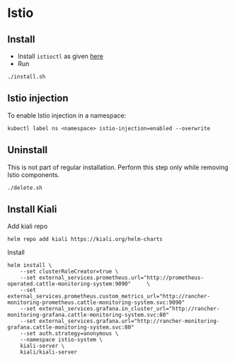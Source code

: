 # Istio

## Install
* Install `istioctl` as given [here](https://istio.io/latest/docs/setup/getting-started/#download)
* Run
```
./install.sh
```

## Istio injection
To enable Istio injection in a namespace:
```
kubectl label ns <namespace> istio-injection=enabled --overwrite
```

## Uninstall
This is not part of regular installation. Perform this step only while removing Istio components.
```
./delete.sh
```

## Install Kiali 
Add kiali repo
```
helm repo add kiali https://kiali.org/helm-charts
```
Install
```
helm install \
    --set clusterRoleCreator=true \
    --set external_services.prometheus.url="http://prometheus-operated.cattle-monitoring-system:9090"     \
    --set external_services.prometheus.custom_metrics_url="http://rancher-monitoring-prometheus.cattle-monitoring-system.svc:9090"
    --set external_services.grafana.in_cluster_url="http://rancher-monitoring-grafana.cattle-monitoring-system.svc:80"
    --set external_services.grafana.url="http://rancher-monitoring-grafana.cattle-monitoring-system.svc:80"
    --set auth.strategy=anonymous \
    --namespace istio-system \
    kiali-server \
    kiali/kiali-server
```
